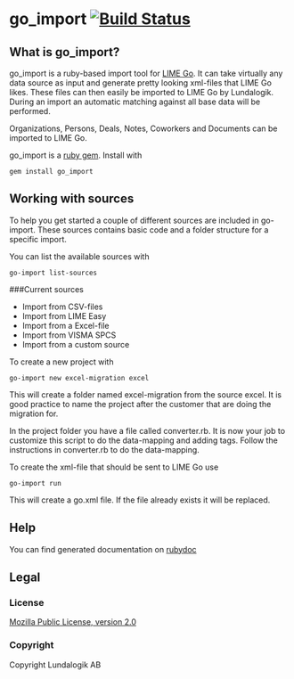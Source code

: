 # go_import [![Build Status](https://travis-ci.org/Lundalogik/go_import.png?branch=master)](https://travis-ci.org/Lundalogik/go_import) 

## What is go_import?
go_import is a ruby-based import tool for [LIME Go](http://www.lime-go.com/). It can take virtually any data source as input and generate pretty looking xml-files that LIME Go likes.
These files can then easily be imported to LIME Go by Lundalogik. During an import an automatic matching against all base data will be performed. 

Organizations, Persons, Deals, Notes, Coworkers and Documents can be imported to LIME Go.

go_import is a [ruby gem](https://rubygems.org/gems/go_import). Install with 

```shell
gem install go_import
```

## Working with sources

To help you get started a couple of different sources are included in go-import. These sources contains basic code and a folder structure for a specific import. 

You can list the available sources with 

```shell
go-import list-sources
```
###Current sources

- Import from CSV-files
- Import from LIME Easy
- Import from a Excel-file
- Import from VISMA SPCS
- Import from a custom source

To create a new project with

```shell
go-import new excel-migration excel
```

This will create a folder named excel-migration from the source excel. It is good practice to name the project after the customer that are doing the migration for.

In the project folder you have a file called converter.rb. It is now your job to customize this script to do the data-mapping and adding tags. Follow the instructions in converter.rb to do the data-mapping.

To create the xml-file that should be sent to LIME Go use

```shell
go-import run
```

This will create a go.xml file. If the file already exists it will be replaced.

## Help

You can find generated documentation on [rubydoc](http://rubydoc.info/gems/go_import/frames)

## Legal

### License
[Mozilla Public License, version 2.0](LICENSE)

### Copyright
Copyright Lundalogik AB
